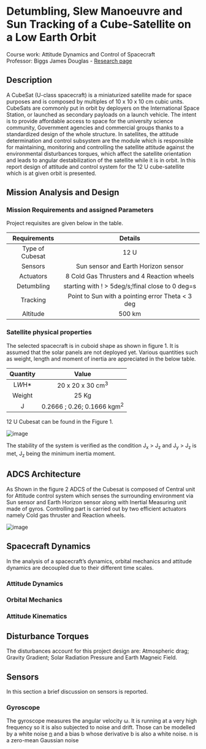 # Detumbling, Slew Manoeuvre and Sun Tracking of a Cube-Satellite on a Low Earth Orbit
Course work: Attitude Dynamics and Control of Spacecraft  
Professor: Biggs James Douglas - [Research page](https://www4.ceda.polimi.it/manifesti/manifesti/controller/ricerche/RicercaPerDocentiPublic.do?evn_didattica=evento&k_doc=548867&polij_device_category=DESKTOP&__pj0=0&__pj1=8fe8b50ef34811518f4e049d06747ab1)

## Description
A CubeSat (U-class spacecraft) is a miniaturized satellite made for space purposes and is composed by multiples of 10 x 10 x 10 cm cubic units. CubeSats are commonly
put in orbit by deployers on the International Space Station, or launched as secondary payloads on a launch vehicle. The intent is to provide affordable access to space for the university science community, Government agencies and commercial groups thanks to a standardized design of the whole structure. In satellites, the attitude determination and control subsystem are the module which is responsible for maintaining, monitoring and controlling the satellite attitude against the environmental disturbances torques, which affect the satellite orientation and leads to angular destabilization of the satellite while it is in orbit. In this report design of attitude and control system for the 12 U cube-satellite which is at given orbit is presented.

## Mission Analysis and Design
### Mission Requirements and assigned Parameters 
Project requisites are given below in the table. 

| Requirements  | Details | 
|    :---:    |     :---:      | 
|Type of Cubesat | 12 U |
|Sensors | Sun sensor and Earth Horizon sensor |
|Actuators | 8 Cold Gas Thrusters and 4 Reaction wheels |
|Detumbling | starting with ! > 5deg/s;!final close to 0 deg=s |
|Tracking | Point to Sun with a pointing error Theta < 3 deg |
|Altitude | 500 km |

### Satellite physical properties
The selected spacecraft is in cuboid shape as shown in figure 1. It is assumed that the solar panels are not deployed yet. Various quantities such  as weight, length and moment of inertia are appreciated in the below table.

|Quantity | Value |
| :---: | :---:
| L*W*H* | 20 x 20 x 30 cm<sup>3</sup> |
| Weight | 25 Kg |
| J| 0.2666 ; 0.26; 0.1666 kgm<sup>2</sup> |

12 U Cubesat can be found in the Figure 1. 

![image](https://user-images.githubusercontent.com/64012053/189497641-9590d0e4-5ed5-4e8a-a843-2562d740012c.png)

The stability of the system is verified as the condition J<sub>x</sub> > J<sub>z</sub> and J<sub>y</sub> > J<sub>z</sub> is met, J<sub>z</sub> being the minimum inertia moment. 

## ADCS Architecture
As Shown in the figure 2 ADCS of the Cubesat is composed of Central unit for Attitude control system which senses the surrounding environment via Sun sensor and Earth Horizon sensor along with Inertial Measuring unit made of gyros. Controlling part is carried out by two efficient actuators namely Cold gas thruster and Reaction wheels.

![image](https://user-images.githubusercontent.com/64012053/189547364-5cd61070-05fd-4269-9762-64a4efc7ad63.png)

## Spacecraft Dynamics
In the analysis of a spacecraft’s dynamics, orbital mechanics and attitude dynamics are decoupled due to their different time scales.

### Attitude Dynamics


### Orbital Mechanics

### Attitude Kinematics


## Disturbance Torques

The disturbances account for this project design are: Atmospheric drag; Gravity Gradient; Solar Radiation Pressure and Earth Magneic Field.

## Sensors
In this section a brief discussion on sensors is reported.

### Gyroscope
The gyroscope measures the angular velocity <span>&#969;</span>. It is running at a very high frequency so it is also subjected to noise and drift. Those can be modelled by a white noise <u>n</u> and a bias b whose derivative b is also a white noise. n is a zero-mean Gaussian noise

